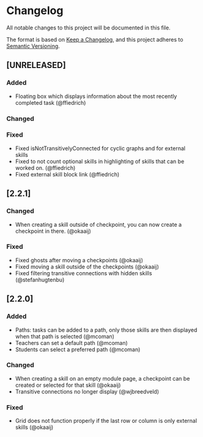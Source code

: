 [comment]: <> (Added = New features)
[comment]: <> (Changed = Changes in existing functionality)
[comment]: <> (Deprecated = once-stable features removed in future releases "next release")
[comment]: <> (Removed = Deprecated features removed in this release "this release")
[comment]: <> (Fixed = Bug fixes)
# Changelog
All notable changes to this project will be documented in this file.

The format is based on [Keep a Changelog](https://keepachangelog.com/en/1.0.0/),
and this project adheres to [Semantic Versioning](https://semver.org/spec/v2.0.0.html).

## [UNRELEASED]

### Added
- Floating box which displays information about the most recently completed task (@ffiedrich)

### Changed

### Fixed
 - Fixed isNotTransitivelyConnected for cyclic graphs and for external skills
 - Fixed to not count optional skills in highlighting of skills that can be worked on. (@ffiedrich)
 - Fixed external skill block link (@ffiedrich)

## [2.2.1]

### Changed
 - When creating a skill outside of checkpoint, you can now create a checkpoint in there. (@okaaij)
### Fixed
 - Fixed ghosts after moving a checkpoints (@okaaij)
 - Fixed moving a skill outside of the checkpoints (@okaaij)
 - Fixed filtering transitive connections with hidden skills (@stefanhugtenbu)

## [2.2.0]
### Added
 - Paths: tasks can be added to a path, only those skills are then displayed when that path is selected (@mcoman)
 - Teachers can set a default path (@mcoman)
 - Students can select a preferred path (@mcoman)

### Changed
 - When creating a skill on an empty module page, a checkpoint can be created or selected for that skill (@okaaij)
 - Transitive connections no longer display (@wjbreedveld)

### Fixed
 - Grid does not function properly if the last row or column is only external skills (@okaaij)


